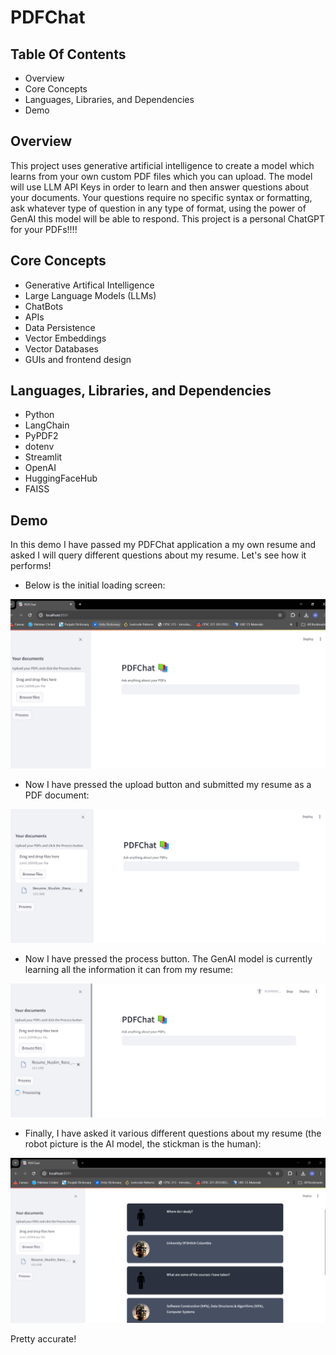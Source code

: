 # PDFChat

## Table Of Contents
- Overview
- Core Concepts
- Languages, Libraries, and Dependencies
- Demo


## Overview

This project uses generative artificial intelligence to create a model which learns from your own custom PDF files which you can upload. The model will use LLM API Keys in order to learn and then answer questions about your documents. Your questions require no specific syntax or formatting, ask whatever type of question in any type of format, using the power of GenAI this model will be able to respond. This project is a personal ChatGPT for your PDFs!!!!


## Core Concepts

- Generative Artifical Intelligence
- Large Language Models (LLMs)
- ChatBots
- APIs
- Data Persistence
- Vector Embeddings
- Vector Databases
- GUIs and frontend design

## Languages, Libraries, and Dependencies

- Python
- LangChain
- PyPDF2
- dotenv
- Streamlit
- OpenAI
- HuggingFaceHub
- FAISS

## Demo

In this demo I have passed my PDFChat application a my own resume and asked I will query different questions about my resume. Let's see how it performs!

- Below is the initial loading screen:

![alt text](image.png)

- Now I have pressed the upload button and submitted my resume as a PDF document:

![alt text](image-1.png)

- Now I have pressed the process button. The GenAI model is currently learning all the information it can from my resume:

![alt text](image-2.png)

- Finally, I have asked it various different questions about my resume (the robot picture is the AI model, the stickman is the human):

![alt text](image-3.png)

Pretty accurate!